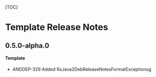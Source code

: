 [TOC]
# Template Release Notes
## 0.5.0-alpha.0
#### Template
* ANDDEP-329 Added RxJava2DebReleaseNotesFormatExceptionug
